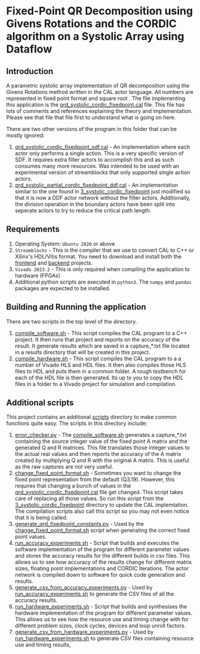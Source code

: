 # Fixed-Point QR Decomposition using Givens Rotations and the CORDIC algorithm on a Systolic Array using Dataflow

## Introduction

A parametric systolic array implementation of QR decomposition using the Givens Rotations method written in the CAL actor language. All numbers are represented in fixed point format and square root . The file implementing this application is the [qrd_systolic_cordic_fixedpoint.cal](qrd_systolic_cordic_fixedpoint.cal) file. This file has lots of comments and references explaining the theory and implementation. Please see that file that file first to understand what is going on here.

There are two other versions of the program in this folder that can be mostly ignored:
1. [qrd_systolic_cordic_fixedpoint_sdf.cal](qrd_systolic_cordic_fixedpoint_sdf.cal) - An implementation where each actor only performs a single action. This is a very specific version of SDF. It requires extra filter actors to accomplish this and as such consumes many more resources. Was intended to be used with an experimental version of streamblocks that only supported single action actors.
2. [qrd_systolic_partial_cordic_fixedpoint_ddf.cal](qrd_systolic_partial_cordic_fixedpoint_ddf.cal) - An implementation similar to the one found in [3_systolic_cordic_fixedpoint](../3_systolic_cordic_fixedpoint) just modified so that it is now a DDF actor network without the filter actors. Additionally, the division operation in the boundary actors have been split into seperate actors to try to reduce the critical path length. 

## Requirements

1. Operating System: `Ubuntu 2020` or above
2. `Streamblocks` - This is the compiler that we use to convert CAL to C++ or Xilinx's HDL/Vitis format. You need to download and install both the [frontend](https://github.com/streamblocks/streamblocks-tycho) and [backend](https://github.com/streamblocks/streamblocks-platforms) projects.
3. `Vivado 2023.2` - This is only required when compiling the application to hardware (FPGAs)
4. Additional python scripts are executed in `python3`. The `numpy` and `pandas` packages are expected to be installed.

## Building and Running the application

There are two scripts in the top level of the directory. 
1. [compile_software.sh](compile_software.sh) - This script compiles the CAL program to a C++ project. It then runs that project and reports on the accuracy of the result. It generate results which are saved in a capture_*.txt file located in a results directory that will be created in this project. 
2. [compile_hardware.sh](compile_hardware.sh) - This script compiles the CAL program to a a number of Vivado HLS and HDL files. It then also compiles those HLS files to HDL and puts them in a common folder. A rough testbench for each of the HDL file is then generated. Its up to you to copy the HDL files in a folder to a Vivado project for simulation and compilation.

## Additional scripts

This project contains an additional [scripts](scripts/) directory to make common functions quite easy. The scripts in this directory include:
1. [error_checker.py](scripts/error_checker.py) - The [compile_software.sh](compile_software.sh) generates a capture_*.txt containing the source integer value of the fixed point A matrix and the generated Q and R matrices. This file translates those integer values to the actual real values and then reports the accuracy of the A matrix created by multiplying Q and R with the original A matrix. This is useful as the raw captures are not very useful.
2. [change_fixed_point_format.sh](scripts/change_fixed_point_format.sh) - Sometimes you want to change the fixed point representation from the default (Q3.19). However, this requires that changing a bunch of values in the [qrd_systolic_cordic_fixedpoint.cal](qrd_systolic_cordic_fixedpoint.cal) file get changed. This script takes care of replacing all those values. So run this script from the [3_systolic_cordic_fixedpoint](3_systolic_cordic_fixedpoint) directory to update the CAL implemtation. The compilation scripts also call this script so you may not even notice that it is being called.
3. [generate_qrd_fixedpoint_constants.py](scripts/generate_qrd_fixedpoint_constants.py) - Used by the [change_fixed_point_format.sh](scripts/change_fixed_point_format.sh) script when generating the correct fixed point values.
4. [run_accuracy_experiments.sh](scripts/run_accuracy_experiments.sh) - Script that builds and executes the software implementation of the program for different parameter values and stores the accuracy results for the different builds in csv files. This allows us to see how accuracy of the results change for different matrix sizes, floating point implementations and CORDIC iterations. The actor network is compiled down to software
for quick code generation and results. 
5. [generate_csv_from_accuracy_experiments.py](scripts/generate_csv_from_accuracy_experiments.py) - Used by [run_accuracy_experiments.sh](scripts/run_accuracy_experiments.sh) to generate the CSV files of all the accuracy results.
6. [run_hardware_experiments.sh](scripts/run_hardware_experiments.sh) - Script that builds and synthesises the hardware implementation of the program for different parameter values. This allows us to see how the resource
use and timing change with for different problem sizes, clock cycles, devices and loop unroll factors.
7. [generate_csv_from_hardware_experiments.py](scripts/generate_csv_from_hardware_experiments.py) - Used by [run_hardware_experiments.sh](scripts/run_hardware_experiments.sh) to generate CSV files containing resource use and timing results,